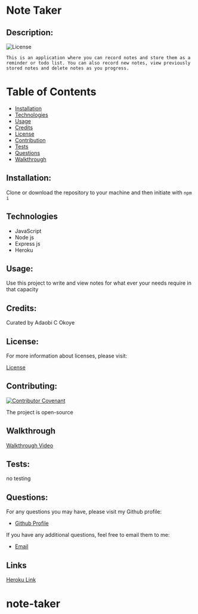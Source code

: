 
  # Note Taker

  
  ## Description:

  ![License](https://img.shields.io/badge/License-MIT-blue.svg "License Badge")

    This is an application where you can record notes and store them as a reminder or todo list. You can also record new notes, view previously stored notes and delete notes as you progress.


  # Table of Contents

  - [Installation](#installation)
  - [Technologies](#technologies)
  - [Usage](#usage)
  - [Credits](#credits)
  - [License](#license)
  - [Contribution](#contributing)
  - [Tests](#tests)
  - [Questions](#questions)
  - [Walkthrough](#walkthrough)

  ## Installation:

  Clone or download the repository to your machine and then initiate with ```npm i```


## Technologies
  - JavaScript
  - Node js
  - Express js
  - Heroku
  
  ## Usage:

  Use this project to write and view notes for what ever your needs require in that capacity


  ## Credits:

  Curated by Adaobi C Okoye


  ## License:

  For more information about licenses, please visit:

  [License](https://opensource.org/licenses/MIT)


  ## Contributing:

  [![Contributor Covenant](https://img.shields.io/badge/Contributor%20Covenant-v2.0%20adopted-ff69b4.svg)](CODE_OF_CONDUCT.md)
  
  The project is open-source

  ## Walkthrough
  [Walkthrough Video]()
  
  ## Tests:

  no testing

  
  ## Questions:

  For any questions you may have, please visit my Github profile:
  - [Github Profile](https://github.com/adokoye)

  If you have any additional questions, feel free to email them to me:
  - [Email](adaobi.okoye@ttu.edu)
  
  ## Links
  [Heroku Link](https://adokoye.github.io/note-taker/)

# note-taker
